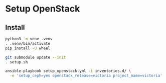 # Setup OpenStack

## Install

```bash
python3 -m venv .venv
. .venv/bin/activate
pip install -U wheel

git submodule update --init
. setup.sh

ansible-playbook setup_openstack.yml -i inventories.d/ \
  -e 'setup_ceph=yes openstack_release=victoria project_name=victoria' \
```
